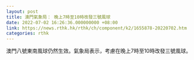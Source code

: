 ```yaml
---
layout: post
title: 澳門氣象局： 晚上7時至10時改發三號風球
date: 2022-07-02 16:26:36.000000000 +08:00
link: https://news.rthk.hk/rthk/ch/component/k2/1655878-20220702.htm
categories: rthk
---
```


澳門八號東南風球仍然生效。氣象局表示，考慮在晚上7時至10時改發三號風球。
